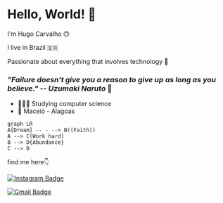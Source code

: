 # Hello, World! 👋

I'm Hugo Carvalho 🙃

I live in Brazil 🇧🇷

 Passionate about everything that involves technology 🤖


### *"Failure doesn't give you a reason to give up as long as you believe." -- Uzumaki Naruto* 🚀

-  👨🏻‍💻  Studying computer science 
-  📍   Maceió - Alagoas





```mermaid
graph LR
A[Dream] -- - --> B((Faith))
A --> C(Work hard)
B --> D{Abundance}
C --> D

```

find me here👇



[![Instagram Badge](https://img.shields.io/badge/-Instagram-orange?style=flat-square&logo=Instagram&logoColor=white&link=https://www.instagram.com/hugocarvalhop/)](https://www.instagram.com/hugocarvalhop/)


[![Gmail Badge](https://img.shields.io/badge/-hugosimoes172002@gmail.com-orange?style=flat-square&logo=Gmail&logoColor=white&link=mailto:hugosimoes172002@gmail.com)](mailto:hugosimoes172002@gmail.com)

